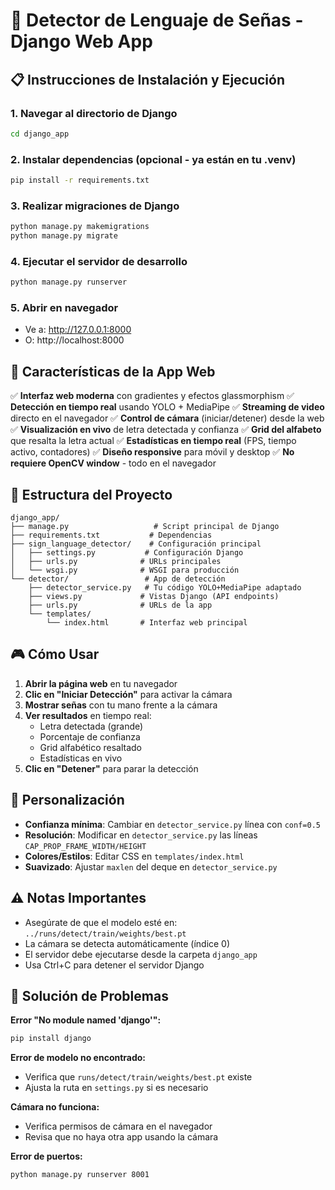 # 🤟 Detector de Lenguaje de Señas - Django Web App

## 📋 Instrucciones de Instalación y Ejecución

### 1. Navegar al directorio de Django
```cmd
cd django_app
```

### 2. Instalar dependencias (opcional - ya están en tu .venv)
```cmd
pip install -r requirements.txt
```

### 3. Realizar migraciones de Django
```cmd
python manage.py makemigrations
python manage.py migrate
```

### 4. Ejecutar el servidor de desarrollo
```cmd
python manage.py runserver
```

### 5. Abrir en navegador
- Ve a: http://127.0.0.1:8000
- O: http://localhost:8000

## 🚀 Características de la App Web

✅ **Interfaz web moderna** con gradientes y efectos glassmorphism
✅ **Detección en tiempo real** usando YOLO + MediaPipe
✅ **Streaming de video** directo en el navegador
✅ **Control de cámara** (iniciar/detener) desde la web
✅ **Visualización en vivo** de letra detectada y confianza
✅ **Grid del alfabeto** que resalta la letra actual
✅ **Estadísticas en tiempo real** (FPS, tiempo activo, contadores)
✅ **Diseño responsive** para móvil y desktop
✅ **No requiere OpenCV window** - todo en el navegador

## 🔧 Estructura del Proyecto

```
django_app/
├── manage.py                   # Script principal de Django
├── requirements.txt           # Dependencias
├── sign_language_detector/    # Configuración principal
│   ├── settings.py           # Configuración Django
│   ├── urls.py              # URLs principales
│   └── wsgi.py              # WSGI para producción
└── detector/                 # App de detección
    ├── detector_service.py   # Tu código YOLO+MediaPipe adaptado
    ├── views.py             # Vistas Django (API endpoints)
    ├── urls.py              # URLs de la app
    └── templates/
        └── index.html       # Interfaz web principal
```

## 🎮 Cómo Usar

1. **Abrir la página web** en tu navegador
2. **Clic en "Iniciar Detección"** para activar la cámara
3. **Mostrar señas** con tu mano frente a la cámara
4. **Ver resultados** en tiempo real:
   - Letra detectada (grande)
   - Porcentaje de confianza
   - Grid alfabético resaltado
   - Estadísticas en vivo
5. **Clic en "Detener"** para parar la detección

## 🔧 Personalización

- **Confianza mínima**: Cambiar en `detector_service.py` línea con `conf=0.5`
- **Resolución**: Modificar en `detector_service.py` las líneas `CAP_PROP_FRAME_WIDTH/HEIGHT`
- **Colores/Estilos**: Editar CSS en `templates/index.html`
- **Suavizado**: Ajustar `maxlen` del deque en `detector_service.py`

## ⚠️ Notas Importantes

- Asegúrate de que el modelo esté en: `../runs/detect/train/weights/best.pt`
- La cámara se detecta automáticamente (índice 0)
- El servidor debe ejecutarse desde la carpeta `django_app`
- Usa Ctrl+C para detener el servidor Django

## 🚨 Solución de Problemas

**Error "No module named 'django'":**
```cmd
pip install django
```

**Error de modelo no encontrado:**
- Verifica que `runs/detect/train/weights/best.pt` existe
- Ajusta la ruta en `settings.py` si es necesario

**Cámara no funciona:**
- Verifica permisos de cámara en el navegador
- Revisa que no haya otra app usando la cámara

**Error de puertos:**
```cmd
python manage.py runserver 8001
```
